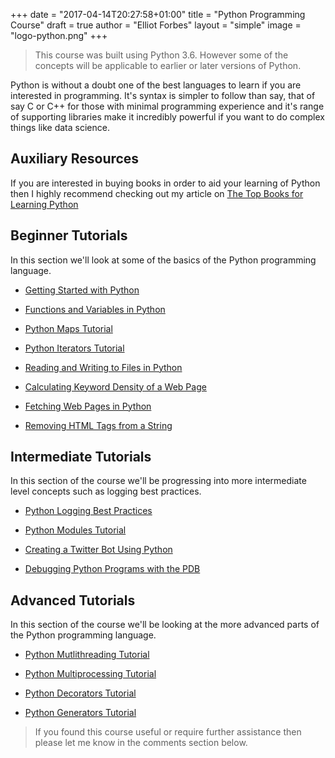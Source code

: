 +++
date = "2017-04-14T20:27:58+01:00"
title = "Python Programming Course"
draft = true
author = "Elliot Forbes"
layout = "simple"
image = "logo-python.png"
+++

> This course was built using Python 3.6. However some of the concepts will be applicable to earlier or later versions of Python.

Python is without a doubt one of the best languages to learn if you are interested in programming. It's syntax is simpler to follow than say, that of say C or C++ for those with minimal programming experience and it's range of supporting libraries make it incredibly powerful if you want to do complex things like data science. 

## Auxiliary Resources

If you are interested in buying books in order to aid your learning of Python then I highly recommend checking out my article on [The Top Books for Learning Python](/python/best-books-for-python/)

## Beginner Tutorials

In this section we'll look at some of the basics of the Python programming language. 

* [Getting Started with Python](/python/getting-started-with-python/) 

* [Functions and Variables in Python](/python/python-functions-and-variables/)

* [Python Maps Tutorial](/python/python-maps-tutorial/)

* [Python Iterators Tutorial](/python/python-iterators-tutorial/)

* [Reading and Writing to Files in Python](/python/python-reading-writing-files)

* [Calculating Keyword Density of a Web Page](/python/calculating-keyword-density-python/)

* [Fetching Web Pages in Python](/python/fetching-web-pages-python)

* [Removing HTML Tags from a String](/python/removing-html-from-string/)

## Intermediate Tutorials

In this section of the course we'll be progressing into more intermediate level concepts such as logging best practices.

* [Python Logging Best Practices](/python/python-logging-best-practices/)

* [Python Modules Tutorial](/python/python-modules-tutorial/)

* [Creating a Twitter Bot Using Python](/python/creating-twitter-bot-python/)

* [Debugging Python Programs with the PDB](/python/debugging-with-pdb-python/)


## Advanced Tutorials

In this section of the course we'll be looking at the more advanced parts of the Python programming language. 

* [Python Mutlithreading Tutorial](/python/python-multithreading-tutorial/)


* [Python Multiprocessing Tutorial](/python/python-multiprocessing-tutorial/)

* [Python Decorators Tutorial](/python/python-decorators-tutorial/)

* [Python Generators Tutorial](/python/python-generators-tutorial/)

> If you found this course useful or require further assistance then please let me know in the comments section below. 

